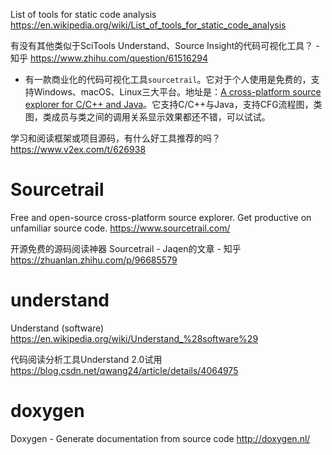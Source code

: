 
List of tools for static code analysis https://en.wikipedia.org/wiki/List_of_tools_for_static_code_analysis

有没有其他类似于SciTools Understand、Source Insight的代码可视化工具？ - 知乎 https://www.zhihu.com/question/61516294
- 有一款商业化的代码可视化工具`sourcetrail`。它对于个人使用是免费的，支持Windows、macOS、Linux三大平台。地址是：[A cross-platform source explorer for C/C++ and Java](https://www.sourcetrail.com/)。它支持C/C++与Java，支持CFG流程图，类图，类成员与类之间的调用关系显示效果都还不错，可以试试。

学习和阅读框架或项目源码，有什么好工具推荐的吗？ https://www.v2ex.com/t/626938

# Sourcetrail

Free and open-source cross-platform source explorer. Get productive on unfamiliar source code. https://www.sourcetrail.com/

开源免费的源码阅读神器 Sourcetrail - Jaqen的文章 - 知乎 https://zhuanlan.zhihu.com/p/96685579

# understand

Understand (software) https://en.wikipedia.org/wiki/Understand_%28software%29

代码阅读分析工具Understand 2.0试用 https://blog.csdn.net/qwang24/article/details/4064975

# doxygen

Doxygen - Generate documentation from source code http://doxygen.nl/
